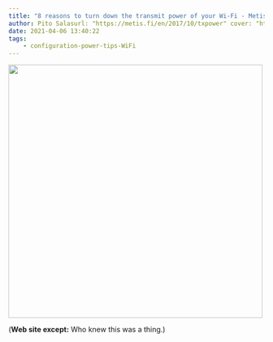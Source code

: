 ```yaml
---
title: "8 reasons to turn down the transmit power of your Wi-Fi - Metis.fi"
author: Pito Salasurl: "https://metis.fi/en/2017/10/txpower" cover: "https://metis.fi/wordpress/wp-content/uploads/2017/10/transmitter.png" 
date: 2021-04-06 13:40:22
tags:
    - configuration-power-tips-WiFi
---
```

<img src=https://metis.fi/wordpress/wp-content/uploads/2017/10/transmitter.png width="500">



(**Web site except:** Who knew this was a thing.) 
